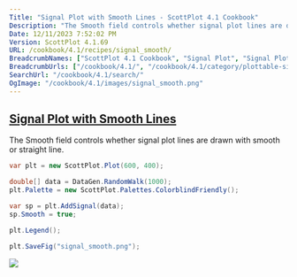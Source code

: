 ```yaml
---
Title: "Signal Plot with Smooth Lines - ScottPlot 4.1 Cookbook"
Description: "The Smooth field controls whether signal plot lines are drawn with smooth or straight line."
Date: 12/11/2023 7:52:02 PM
Version: ScottPlot 4.1.69
URL: /cookbook/4.1/recipes/signal_smooth/
BreadcrumbNames: ["ScottPlot 4.1 Cookbook", "Signal Plot", "Signal Plot with Smooth Lines"]
BreadcrumbUrls: ["/cookbook/4.1/", "/cookbook/4.1/category/plottable-signal-plot", "/cookbook/4.1/recipes/signal_smooth/"]
SearchUrl: "/cookbook/4.1/search/"
OgImage: "/cookbook/4.1/images/signal_smooth.png"
---
```


<h2><a href='/cookbook/4.1/recipes/signal_smooth/'>Signal Plot with Smooth Lines</a></h2>

The Smooth field controls whether signal plot lines are drawn with smooth or straight line.

```cs
var plt = new ScottPlot.Plot(600, 400);

double[] data = DataGen.RandomWalk(1000);
plt.Palette = new ScottPlot.Palettes.ColorblindFriendly();

var sp = plt.AddSignal(data);
sp.Smooth = true;

plt.Legend();

plt.SaveFig("signal_smooth.png");
```

<img src='../../images/signal_smooth.png' class='d-block mx-auto my-5' />


